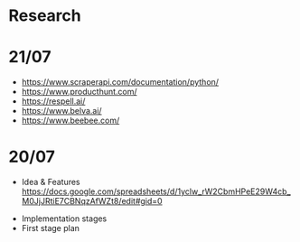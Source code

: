 
# Research



# 21/07
- https://www.scraperapi.com/documentation/python/
- https://www.producthunt.com/
- https://respell.ai/
- https://www.belva.ai/
- https://www.beebee.com/


# 20/07
+ Idea & Features https://docs.google.com/spreadsheets/d/1yclw_rW2CbmHPeE29W4cb_M0JjJRtiE7CBNqzAfWZt8/edit#gid=0
- Implementation stages
- First stage plan